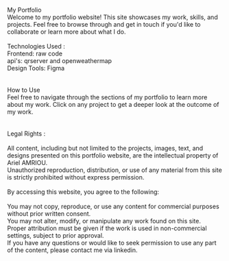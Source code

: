 My Portfolio
\
Welcome to my portfolio website! This site showcases my work, skills, and projects. Feel free to browse through and get in touch if you'd like to collaborate or learn more about what I do.\
\
Technologies Used :\
Frontend: raw code\
api's: qrserver and openweathermap\
Design Tools: Figma\
\
\
How to Use\
Feel free to navigate through the sections of my portfolio to learn more about my work. Click on any project to get a deeper look at the outcome of my work.\
\
\
Legal Rights :\
\
All content, including but not limited to the projects, images, text, and designs presented on this portfolio website, are the intellectual property of Ariel AMRIOU.\
Unauthorized reproduction, distribution, or use of any material from this site is strictly prohibited without express permission.\
\
By accessing this website, you agree to the following:\
\
You may not copy, reproduce, or use any content for commercial purposes without prior written consent.\
You may not alter, modify, or manipulate any work found on this site.\
Proper attribution must be given if the work is used in non-commercial settings, subject to prior approval.\
If you have any questions or would like to seek permission to use any part of the content, please contact me via linkedin.
